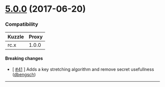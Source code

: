 # [5.0.0](https://github.com/kuzzleio/kuzzle-plugin-auth-passport-local/releases/tag/5.0.0) (2017-06-20)

### Compatibility

| Kuzzle | Proxy |
|--------|-------|
| rc.x | 1.0.0 |

#### Breaking changes

- [ [#41](https://github.com/kuzzleio/kuzzle-plugin-auth-passport-local/pull/41) ] Adds a key stretching algorithm and remove secret usefullness   ([dbengsch](https://github.com/dbengsch))
---

